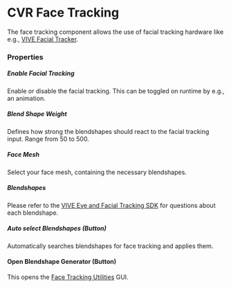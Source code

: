 # CVR Face Tracking <div class="whitelisted" data-list="AP"></div>
The face tracking component allows the use of facial tracking hardware like e.g., 
[VIVE Facial Tracker](https://www.vive.com/eu/accessory/facial-tracker/).

### Properties

##### Enable Facial Tracking
Enable or disable the facial tracking. This can be toggled on runtime by e.g., an animation.

##### Blend Shape Weight
Defines how strong the blendshapes should react to the facial tracking input. Range from 50 to 500.

##### Face Mesh
Select your face mesh, containing the necessary blendshapes.

##### Blendshapes
Please refer to the [VIVE Eye and Facial Tracking SDK](https://developer.vive.com/resources/vive-sense/sdk/vive-eye-and-facial-tracking-sdk/)
for questions about each blendshape.

##### Auto select Blendshapes (Button)
Automatically searches blendshapes for face tracking and applies them.

#### Open Blendshape Generator (Button)
This opens the [Face Tracking Utilities](../avatar/face-tracking.md) GUI.